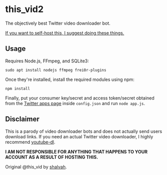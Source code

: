 # this_vid2
The objectively best Twitter video downloader bot.

[If you want to self-host this, I suggest doing these things.](https://twitter.com/TheEssem/status/1179800410120474625)

## Usage
Requires Node.js, FFmpeg, and SQLite3:

```shell
sudo apt install nodejs ffmpeg frei0r-plugins
```

Once they're installed, install the required modules using npm:
```shell
npm install
```

Finally, put your consumer key/secret and access token/secret obtained from the [Twitter apps page](https://developer.twitter.com/apps) inside `config.json` and run `node app.js`.

## Disclaimer
This is a parody of video downloader bots and does not actually send users download links. If you need an actual Twitter video downloader, I highly recommend [youtube-dl](http://ytdl-org.github.io/youtube-dl/).

**I AM NOT RESPONSIBLE FOR ANYTHING THAT HAPPENS TO YOUR ACCOUNT AS A RESULT OF HOSTING THIS.**

Original @this_vid by [shalvah](https://twitter.com/theshalvah).